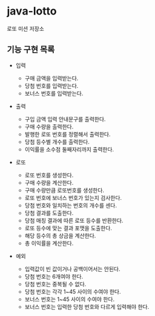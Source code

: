 # java-lotto

로또 미션 저장소

## 기능 구현 목록

- 입력
  - 구매 금액을 입력받는다.
  - 당첨 번호를 입력받는다.
  - 보너스 번호를 입력받는다.

- 출력
  - 구입 금액 입력 안내문구를 출력한다.
  - 구매 수량을 출력한다.
  - 발행한 로또 번호를 정렬해서 출력한다.
  - 당첨 등수별 개수를 출력한다.
  - 이익률을 소수점 둘째자리까지 출력한다.

- 로또 
  - 로또 번호를 생성한다.
  - 구매 수량을 계산한다.
  - 구매 수량만큼 로또번호를 생성한다.
  - 로또 번호에 보너스 번호가 있는지 검사한다.
  - 당첨 번호와 일치하는 번호의 개수를 센다.
  - 당첨 결과를 도출한다.
  - 당첨 매칭 결과에 따른 로또 등수를 반환한다.
  - 로또 등수에 맞는 결과 포맷을 도출한다.
  - 해당 등수의 총 상금을 계산한다.
  - 총 이익률을 계산한다.

- 예외
  - 입력값이 빈 값이거나 공백이어서는 안된다. 
  - 당첨 번호는 6개여야 한다.
  - 당첨 번호는 중복될 수 없다.
  - 당첨 번호는 각각 1~45 사이의 수여야 한다.
  - 보너스 번호는 1~45 사이의 수여야 한다.
  - 보너스 번호는 입력한 당첨 번호와 다르게 입력해야 한다.
